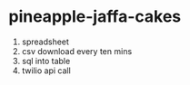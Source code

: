 # pineapple-jaffa-cakes

1. spreadsheet
2. csv download every ten mins
3. sql into table
4. twilio api call

